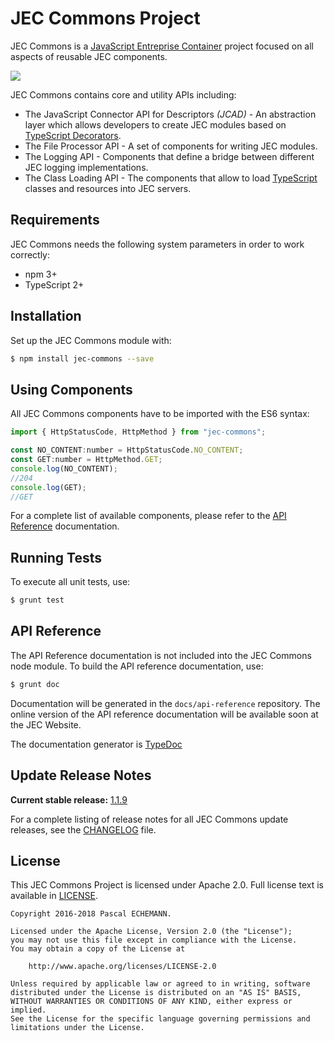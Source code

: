 # JEC Commons Project

JEC Commons is a [JavaScript Entreprise Container][jec-url] project focused on all aspects of reusable JEC components.

[![][jec-logo]][jec-url]

JEC Commons contains core and utility APIs including:

- The JavaScript Connector API for Descriptors *(JCAD)* - An abstraction layer which allows developers to create JEC modules based on [TypeScript Decorators](https://www.typescriptlang.org/docs/handbook/decorators.html).
- The File Processor API - A set of components for writing JEC modules. 
- The Logging API - Components that define a bridge between different JEC logging implementations.
- The Class Loading API - The components that allow to load [TypeScript](https://www.typescriptlang.org/) classes and resources into JEC servers.

## Requirements

JEC Commons needs the following system parameters in order to work correctly:

- npm 3+
- TypeScript 2+

## Installation

Set up the JEC Commons module with:

```bash
$ npm install jec-commons --save
```

## Using Components

All JEC Commons components have to be imported with the ES6 syntax:

```javascript
import { HttpStatusCode, HttpMethod } from "jec-commons";

const NO_CONTENT:number = HttpStatusCode.NO_CONTENT;
const GET:number = HttpMethod.GET;
console.log(NO_CONTENT);
//204
console.log(GET);
//GET
```

For a complete list of available components, please refer to the [API Reference](#api-reference) documentation.

## Running Tests

To execute all unit tests, use:

```bash
$ grunt test
```

## API Reference

The API Reference documentation is not included into the JEC Commons node module. To build the API reference documentation, use:

```bash
$ grunt doc
```

Documentation will be generated in the `docs/api-reference` repository.
The online version of the  API reference documentation will be available soon at the JEC Website.

The documentation generator is [TypeDoc](http://typedoc.org/)

## Update Release Notes

**Current stable release:** [1.1.9](CHANGELOG.md#jec-commons-1.1.9)
 
For a complete listing of release notes for all JEC Commons update releases, see the [CHANGELOG](CHANGELOG.md) file. 

## License
This JEC Commons Project is licensed under Apache 2.0. Full license text is available in [LICENSE](LICENSE).

```
Copyright 2016-2018 Pascal ECHEMANN.

Licensed under the Apache License, Version 2.0 (the "License");
you may not use this file except in compliance with the License.
You may obtain a copy of the License at

    http://www.apache.org/licenses/LICENSE-2.0

Unless required by applicable law or agreed to in writing, software
distributed under the License is distributed on an "AS IS" BASIS,
WITHOUT WARRANTIES OR CONDITIONS OF ANY KIND, either express or implied.
See the License for the specific language governing permissions and
limitations under the License.
```

[jec-url]: https://github.com/pechemann/JEC
[jec-logo]: https://raw.githubusercontent.com/pechemann/JEC/master/assets/jec-logos/jec-logo.png